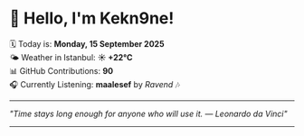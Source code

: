# 👋 Hello, I'm Kekn9ne!

🗓️ Today is: **Monday, 15 September 2025**  
🌤️ Weather in Istanbul: **☀️   +22°C**  
📊 GitHub Contributions: **90**  
🎧 Currently Listening: **maalesef** by *Ravend* 🎶

---

_"Time stays long enough for anyone who will use it. — *Leonardo da Vinci*"_

---
